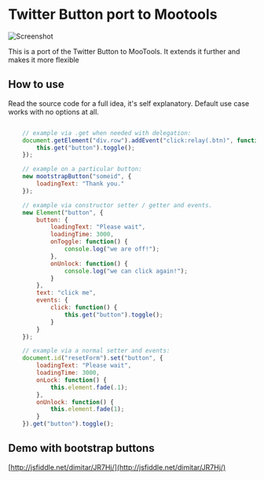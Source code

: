 Twitter Button port to Mootools
===============================

![Screenshot](https://github.com/DimitarChristoff/mootstrap-scrollspy/raw/master/button.png)

This is a port of the Twitter Button to MooTools. It extends it further and makes it more
flexible

How to use
----------

Read the source code for a full idea, it's self explanatory. Default use case works with
no options at all.

```javascript

    // example via .get when needed with delegation:
    document.getElement("div.row").addEvent("click:relay(.btn)", function(e, el) {
        this.get("button").toggle();
    });

    // example on a particular button:
    new mootstrapButton("someid", {
        loadingText: "Thank you."
    });

    // example via constructor setter / getter and events.
    new Element("button", {
        button: {
            loadingText: "Please wait",
            loadingTime: 3000,
            onToggle: function() {
                console.log("we are off!");
            },
            onUnlock: function() {
                console.log("we can click again!");
            }
        },
        text: "click me",
        events: {
            click: function() {
                this.get("button").toggle();
            }
        }
    });

    // example via a normal setter and events:
    document.id("resetForm").set("button", {
        loadingText: "Please wait",
        loadingTime: 3000,
        onLock: function() {
            this.element.fade(.1);
        },
        onUnlock: function() {
            this.element.fade(1);
        }
    }).get("button").toggle();


```

Demo with bootstrap buttons
---------------------------

[http://jsfiddle.net/dimitar/JR7Hj/](http://jsfiddle.net/dimitar/JR7Hj/)
